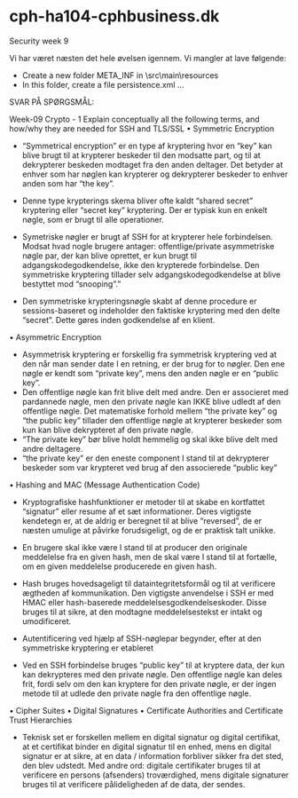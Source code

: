 # cph-ha104-cphbusiness.dk
Security week 9

Vi har været næsten det hele øvelsen igennem. Vi mangler at lave følgende: 
* Create a new folder META_INF in \src\main\resources
* In this folder, create a file persistence.xml ...



SVAR PÅ SPØRGSMÅL:

Week-09 Crypto - 1
Explain conceptually all the following terms, and how/why they are needed for SSH and TLS/SSL 
•	Symmetric Encryption
-	“Symmetrical encryption” er en type af kryptering hvor en “key” kan blive brugt til at krypterer beskeder til den modsatte part, og til at dekrypterer beskeden modtaget fra den anden deltager. Det betyder at enhver som har nøglen kan krypterer og dekrypterer beskeder to enhver anden som har “the key”.

-	Denne type krypterings skema bliver ofte kaldt “shared secret” kryptering  eller “secret key” kryptering. Der er typisk kun en enkelt nøgle, som er brugt til alle operationer.

-	Symetriske nøgler er brugt af SSH for at krypterer hele forbindelsen. Modsat hvad nogle brugere antager: offentlige/private asymmetriske nøgle par, der kan blive oprettet, er kun brugt til adgangskodegodkendelse, ikke den krypterede forbindelse. Den symmetriske kryptering tillader selv adgangskodegodkendelse at blive bestyttet mod “snooping”.” 
 
-	Den symmetriske krypteringsnøgle skabt af denne procedure er sessions-baseret og indeholder den faktiske kryptering med den delte “secret”. Dette gøres inden godkendelse af en klient. 

•	Asymmetric Encryption
-	Asymmetrisk kryptering er forskellig fra symmetrisk kryptering ved at den når man sender date I en retning, er der brug for to nøgler. Den ene nøgle er kendt som “private key”, mens den anden nøgle er en “public key”. 
-	Den offentlige nøgle kan frit blive delt med andre. Den er associeret med pardannede nøgle, men den private nøgle kan IKKE blive udledt af den offentlige nøgle. Det matematiske forhold mellem “the private key” og “the public key” tillader den offentlige nøgle at krypterer beskeder som kun kan blive dekrypteret af den private nøgle. 
-	“The private key” bør blive holdt hemmelig og skal ikke blive delt med andre deltagere. 
-	“the private key” er den eneste component I stand til at dekrypterer beskeder som var krypteret ved brug af den associerede “public key”


•	Hashing and        MAC (Message Authentication Code)
-	Kryptografiske hashfunktioner er metoder til at skabe en kortfattet “signatur” eller resume af et sæt informationer. Deres vigtigste kendetegn er, at de aldrig er beregnet til at blive “reversed”, de er næsten umulige at påvirke forudsigeligt, og de er praktisk talt unikke. 
-	En brugere skal ikke være I stand til at producer den originale meddelelse fra en given hash, men de skal være I stand til at fortælle, om en given meddelelse producerede en given hash. 
-	Hash bruges hovedsageligt til dataintegritetsformål og til at verificere ægtheden af kommunikation. Den vigtigste anvendelse i SSH er med HMAC eller hash-baserede meddelelsesgodkendelseskoder. Disse bruges til at sikre, at den modtagne meddelelsestekst er intakt og umodificeret.
-	Autentificering ved hjælp af SSH-nøglepar begynder, efter at den symmetriske kryptering er etableret

-	Ved en SSH forbindelse bruges “public key” til at kryptere data, der kun kan dekrypteres med den private nøgle. Den offentlige nøgle kan deles frit, fordi selv om den kan kryptere for den private nøgle, er der ingen metode til at udlede den private nøgle fra den offentlige nøgle.


•	      Cipher Suites
•	Digital Signatures
•	Certificate Authorities and Certificate Trust Hierarchies

-	Teknisk set er forskellen mellem en digital signatur og digital certifikat, at et certifikat binder en digital signatur til en enhed, mens en digital signatur er at sikre, at en data / information forbliver sikker fra det sted, den blev udstedt. Med andre ord: digitale certifikater bruges til at verificere en persons (afsenders) troværdighed, mens digitale signaturer bruges til at verificere pålideligheden af de data, der sendes.

